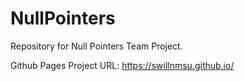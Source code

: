 # NullPointers
Repository for Null Pointers Team Project.

Github Pages Project URL: https://swillnmsu.github.io/
